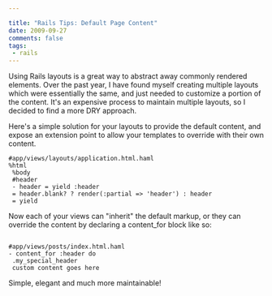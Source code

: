 ```yaml
---

title: "Rails Tips: Default Page Content"
date: 2009-09-27
comments: false
tags:
 - rails
---
```


Using Rails layouts is a great way to abstract away commonly rendered elements. Over the past year, I have found myself creating multiple layouts which were essentially the same, and just needed to customize a portion of the content. It's an expensive process to maintain multiple layouts, so I decided to find a more DRY approach.


Here's a simple solution for your layouts to provide the default content, and expose an extension point to allow your templates to override with their own content.

```haml
#app/views/layouts/application.html.haml
%html
 %body
 #header
 - header = yield :header
 = header.blank? ? render(:partial => 'header') : header
 = yield
```


Now each of your views can "inherit" the default markup, or they can override the content by declaring a content\_for block like so:

```haml

#app/views/posts/index.html.haml
- content_for :header do
 .my_special_header
 custom content goes here
```

Simple, elegant and much more maintainable!
